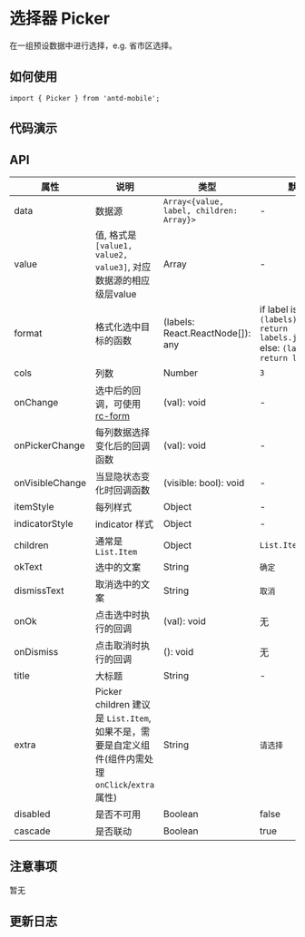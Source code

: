 # 选择器 Picker

在一组预设数据中进行选择，e.g. 省市区选择。

## 如何使用

```
import { Picker } from 'antd-mobile';

```

## 代码演示


## API

|属性 | 说明 | 类型 | 默认值
|----|-----|------|------
| data    | 数据源        | `Array<{value, label, children: Array}>` |   -  |
| value   | 值, 格式是`[value1, value2, value3]`, 对应数据源的相应级层value    | Array  | - |
| format  | 格式化选中目标的函数  | (labels: React.ReactNode[]): any | if label is string: `(labels) => { return labels.join(',');}` else: `(labels) => { return labels;} ` |
| cols    | 列数        | Number |  `3`  |
| onChange | 选中后的回调，可使用[rc-form](https://github.com/react-component/form) | (val): void | - |
| onPickerChange | 每列数据选择变化后的回调函数   | (val): void | - |
| onVisibleChange  | 当显隐状态变化时回调函数    | (visible: bool): void |  -   |
| itemStyle | 每列样式  |   Object   | -  |
| indicatorStyle  | indicator 样式 | Object | - |
| children| 通常是 `List.Item` | Object |  `List.Item`  |
| okText  | 选中的文案 | String |  `确定`  |
| dismissText  | 取消选中的文案 | String |  `取消`  |
| onOk  | 点击选中时执行的回调 | (val): void  |  无 |
| onDismiss  | 点击取消时执行的回调 | (): void  |  无  |
| title  | 大标题 | String | - |
| extra  | Picker children 建议是 `List.Item`, 如果不是，需要是自定义组件(组件内需处理`onClick`/`extra`属性) | String |  `请选择`  |
| disabled  | 是否不可用 | Boolean | false |
| cascade  | 是否联动 | Boolean | true |




## 注意事项

暂无

## 更新日志
